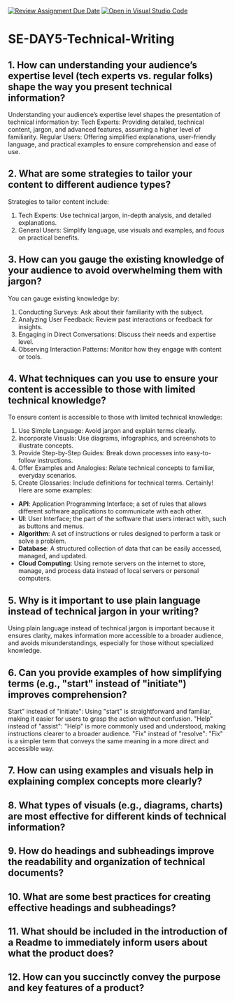 [![Review Assignment Due Date](https://classroom.github.com/assets/deadline-readme-button-22041afd0340ce965d47ae6ef1cefeee28c7c493a6346c4f15d667ab976d596c.svg)](https://classroom.github.com/a/zsAR-pyY)
[![Open in Visual Studio Code](https://classroom.github.com/assets/open-in-vscode-2e0aaae1b6195c2367325f4f02e2d04e9abb55f0b24a779b69b11b9e10269abc.svg)](https://classroom.github.com/online_ide?assignment_repo_id=15706696&assignment_repo_type=AssignmentRepo)
# SE-DAY5-Technical-Writing
## 1. How can understanding your audience’s expertise level (tech experts vs. regular folks) shape the way you present technical information?
Understanding your audience’s expertise level shapes the presentation of technical information by:
Tech Experts: Providing detailed, technical content, jargon, and advanced features, assuming a higher level of familiarity.
Regular Users: Offering simplified explanations, user-friendly language, and practical examples to ensure comprehension and ease of use.
## 2. What are some strategies to tailor your content to different audience types?
Strategies to tailor content include:

1. Tech Experts: Use technical jargon, in-depth analysis, and detailed explanations.
2. General Users: Simplify language, use visuals and examples, and focus on practical benefits.
## 3. How can you gauge the existing knowledge of your audience to avoid overwhelming them with jargon?
You can gauge existing knowledge by:

1. Conducting Surveys: Ask about their familiarity with the subject.
2. Analyzing User Feedback: Review past interactions or feedback for insights.
3. Engaging in Direct Conversations: Discuss their needs and expertise level.
4. Observing Interaction Patterns: Monitor how they engage with content or tools.
## 4. What techniques can you use to ensure your content is accessible to those with limited technical knowledge?
To ensure content is accessible to those with limited technical knowledge:

1. Use Simple Language: Avoid jargon and explain terms clearly.
2. Incorporate Visuals: Use diagrams, infographics, and screenshots to illustrate concepts.
3. Provide Step-by-Step Guides: Break down processes into easy-to-follow instructions.
4. Offer Examples and Analogies: Relate technical concepts to familiar, everyday scenarios.
5. Create Glossaries: Include definitions for technical terms.
Certainly! Here are some examples:

- **API**: Application Programming Interface; a set of rules that allows different software applications to communicate with each other.
- **UI**: User Interface; the part of the software that users interact with, such as buttons and menus.
- **Algorithm**: A set of instructions or rules designed to perform a task or solve a problem.
- **Database**: A structured collection of data that can be easily accessed, managed, and updated.
- **Cloud Computing**: Using remote servers on the internet to store, manage, and process data instead of local servers or personal computers.
## 5. Why is it important to use plain language instead of technical jargon in your writing?
Using plain language instead of technical jargon is important because it ensures clarity, makes information more accessible to a broader audience, and avoids misunderstandings, especially for those without specialized knowledge.
## 6. Can you provide examples of how simplifying terms (e.g., "start" instead of "initiate") improves comprehension?
Start" instead of "initiate": Using "start" is straightforward and familiar, making it easier for users to grasp the action without confusion.
"Help" instead of "assist": "Help" is more commonly used and understood, making instructions clearer to a broader audience.
"Fix" instead of "resolve": "Fix" is a simpler term that conveys the same meaning in a more direct and accessible way.
## 7. How can using examples and visuals help in explaining complex concepts more clearly?
## 8. What types of visuals (e.g., diagrams, charts) are most effective for different kinds of technical information?
## 9. How do headings and subheadings improve the readability and organization of technical documents?
## 10. What are some best practices for creating effective headings and subheadings?
## 11. What should be included in the introduction of a Readme to immediately inform users about what the product does?
## 12. How can you succinctly convey the purpose and key features of a product?
